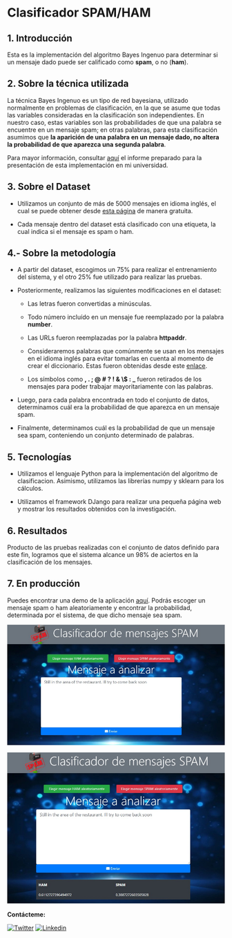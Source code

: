 # Clasificador SPAM/HAM

## 1. Introducción

Esta es la implementación del algoritmo Bayes Ingenuo para determinar si un mensaje dado puede ser calificado como **spam**, o no (**ham**).

## 2. Sobre la técnica utilizada

La técnica Bayes Ingenuo es un tipo de red bayesiana, utilizado normalmente en problemas de clasificación, en la que se asume que todas las variables consideradas en la clasificación son independientes. En nuestro caso, estas variables son las probabilidades de que una palabra se encuentre en un mensaje spam; en otras palabras, para esta clasificación asumimos que **la aparición de una palabra en un mensaje dado, no altera la probabilidad de que aparezca una segunda palabra**.

Para mayor información, consultar [aquí](https://www.notion.so/Implementaci-n-de-un-Clasificador-de-Spam-utilizando-Bayes-Ingenuo-9563395a57ab4ddb9864bdf54cb10a67) el informe preparado para la presentación de esta implementación en mi universidad.

## 3. Sobre el Dataset

- Utilizamos un conjunto de más de 5000 mensajes en idioma inglés, el cual se puede obtener desde [esta página](https://archive.ics.uci.edu/ml/datasets/sms+spam+collection) de manera gratuita. 
  
- Cada mensaje dentro del dataset está clasificado con una etiqueta, la cual indica si el mensaje es spam o ham.

## 4.- Sobre la metodología

- A partir del dataset, escogimos un 75% para realizar el entrenamiento del sistema, y el otro 25% fue utilizado para realizar las pruebas.

- Posteriormente, realizamos las siguientes modificaciones en el dataset:
  
  - Las letras fueron convertidas a minúsculas.
  
  - Todo número incluído en un mensaje fue reemplazado por la palabra **number**.
  
  - Las URLs fueron reemplazadas por la palabra **httpaddr**.
  
  - Consideraremos palabras que comúnmente se usan en los mensajes en el idioma inglés para evitar tomarlas en cuenta al momento de crear el diccionario. Estas fueron obtenidas desde este [enlace]("https://www.ranks.nl/stopwords\").
  
  - Los símbolos como **, . ; @ # ? ! & \\$ : _** fueron retirados de los mensajes para poder trabajar mayoritariamente con las palabras.
  
- Luego, para cada palabra encontrada en todo el conjunto de datos, determinamos cuál era la probabilidad de que aparezca en un mensaje spam.

- Finalmente, determinamos cuál es la probabilidad de que un mensaje sea spam, conteniendo un conjunto determinado de palabras.

## 5. Tecnologías

- Utilizamos el lenguaje Python para la implementación del algoritmo de clasificacion. Asimismo, utilizamos las librerías numpy y sklearn para los cálculos.
  
- Utilizamos el framework DJango para realizar una pequeña página web y mostrar los resultados obtenidos con la investigación.

## 6. Resultados

Producto de las pruebas realizadas con el conjunto de datos definido para este fin, logramos que el sistema alcance un 98% de aciertos en la clasificación de los mensajes.

## 7. En producción

Puedes encontrar una demo de la aplicación [aquí](https://bg-spam-classifier.herokuapp.com).
Podrás escoger un mensaje spam o ham aleatoriamente y encontrar la probabilidad, determinada por el sistema, de que dicho mensaje sea spam.

![Mensaje Aleatorio](./img/front.jpg)

![Resultado](img/result.jpg)

**Contácteme:**

[![Twitter](https://img.icons8.com/fluent/x/twitter.png)](https://twitter.com/bgamas_) [![Linkedin](https://img.icons8.com/fluent/x/linkedin.png)](https://pe.linkedin.com/in/bryan-gama-solórzano-a7bb58175)

